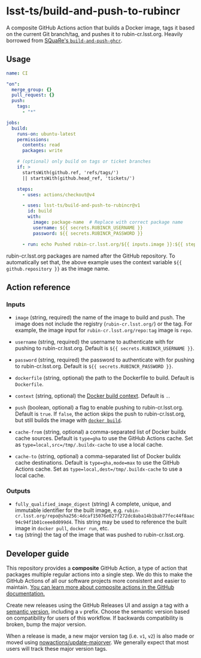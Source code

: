 # lsst-ts/build-and-push-to-rubincr

A composite GitHub Actions action that builds a Docker image, tags it based on the current Git branch/tag, and pushes it to rubin-cr.lsst.org. Heavily borrowed from [SQuaRe's `build-and-push-ghcr`](https://github.com/lsst-sqre/build-and-push-to-ghcr).

## Usage

```yaml
name: CI

"on":
  merge_group: {}
  pull_request: {}
  push:
    tags:
      - "*"

jobs:
  build:
    runs-on: ubuntu-latest
    permissions:
      contents: read
      packages: write

    # (optional) only build on tags or ticket branches
    if: >
      startsWith(github.ref, 'refs/tags/')
      || startsWith(github.head_ref, 'tickets/')

    steps:
      - uses: actions/checkout@v4

      - uses: lsst-ts/build-and-push-to-rubincr@v1
        id: build
        with:
          image: package-name  # Replace with correct package name
          username: ${{ secrets.RUBINCR_USERNAME }}
          password: ${{ secrets.RUBINCR_PASSWORD }}

      - run: echo Pushed rubin-cr.lsst.org/${{ inputs.image }}:${{ steps.build.outputs.tag }}
```

rubin-cr.lsst.org packages are named after the GitHub repository.
To automatically set that, the above example uses the context variable `${{ github.repository }}` as the image name.

## Action reference

### Inputs

- `image` (string, required) the name of the image to build and push. The image does not include the registry (`rubin-cr.lsst.org/`) or the tag.
  For example, the image input for `rubin-cr.lsst.org/repo:tag` image is `repo`.

- `username` (string, required) the username to authenticate with for pushing to rubin-cr.lsst.org. Default is `${{ secrets.RUBINCR_USERNAME }}`.

- `password` (string, required) the password to authenticate with for pushing to rubin-cr.lsst.org. Default is `${{ secrets.RUBINCR_PASSWORD }}`.

- `dockerfile` (string, optional) the path to the Dockerfile to build. Default is `Dockerfile`.

- `context` (string, optional) the [Docker build context](https://docs.docker.com/build/building/context/). Default is `.`.

- `push` (boolean, optional) a flag to enable pushing to rubin-cr.lsst.org. Default is `true`.
  If `false`, the action skips the push to rubin-cr.lsst.org, but still builds the image with [`docker build`](https://docs.docker.com/engine/reference/commandline/build/).

- `cache-from` (string, optional) a comma-separated list of Docker buildx cache sources.
  Default is `type=gha` to use the GitHub Actions cache.
  Set as `type=local,src=/tmp/.buildx-cache` to use a local cache.

- `cache-to` (string, optional) a comma-separated list of Docker buildx cache destinations.
  Default is `type=gha,mode=max` to use the GitHub Actions cache.
  Set as `type=local,dest=/tmp/.buildx-cache` to use a local cache.

### Outputs

- `fully_qualified_image_digest` (string) A complete, unique, and immutable identifier for the built image,
  e.g. `rubin-cr.lsst.org/repo@sha256:4dcaf15076e027f272dc8aba14b1bab77fec44f8aac94c94f1b01ceee8d099d4`.
  This string may be used to reference the built image in `docker pull`, `docker run`, etc.
- `tag` (string) the tag of the image that was pushed to rubin-cr.lsst.org.

## Developer guide

This repository provides a **composite** GitHub Action, a type of action that packages multiple regular actions into a single step.
We do this to make the GitHub Actions of all our software projects more consistent and easier to maintain.
[You can learn more about composite actions in the GitHub documentation.](https://docs.github.com/en/actions/creating-actions/creating-a-composite-action)

Create new releases using the GitHub Releases UI and assign a tag with a [semantic version](https://semver.org), including a `v` prefix. Choose the semantic version based on compatibility for users of this workflow. If backwards compatibility is broken, bump the major version.

When a release is made, a new major version tag (i.e. `v1`, `v2`) is also made or moved using [nowactions/update-majorver](https://github.com/marketplace/actions/update-major-version).
We generally expect that most users will track these major version tags.
